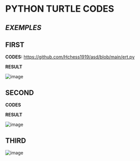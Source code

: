 # PYTHON TURTLE CODES
## _EXEMPLES_

## **FIRST**

**CODES:**
https://github.com/Hchess1919/asd/blob/main/ert.py

**RESULT**






![image](https://github.com/Hchess1919/asd/assets/144543327/958580dc-ba87-44cc-987e-e1a627525059)


## **SECOND**

**CODES**


**RESULT**












![image](https://github.com/Hchess1919/asd/assets/144543327/472c7722-21c4-46f2-bd84-42ff87f5d0b5)







## **THIRD**






![image](https://github.com/Hchess1919/asd/assets/144543327/2ee933b3-ea92-42bb-82d6-1cb66e5fae65)
